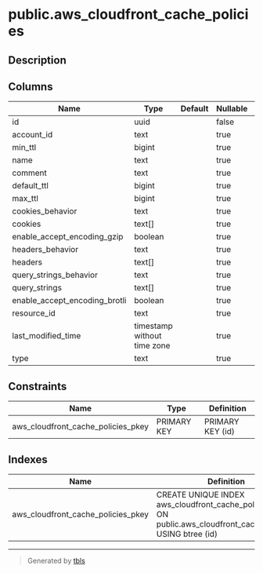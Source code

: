 # public.aws_cloudfront_cache_policies

## Description

## Columns

| Name | Type | Default | Nullable | Children | Parents | Comment |
| ---- | ---- | ------- | -------- | -------- | ------- | ------- |
| id | uuid |  | false |  |  |  |
| account_id | text |  | true |  |  |  |
| min_ttl | bigint |  | true |  |  |  |
| name | text |  | true |  |  |  |
| comment | text |  | true |  |  |  |
| default_ttl | bigint |  | true |  |  |  |
| max_ttl | bigint |  | true |  |  |  |
| cookies_behavior | text |  | true |  |  |  |
| cookies | text[] |  | true |  |  |  |
| enable_accept_encoding_gzip | boolean |  | true |  |  |  |
| headers_behavior | text |  | true |  |  |  |
| headers | text[] |  | true |  |  |  |
| query_strings_behavior | text |  | true |  |  |  |
| query_strings | text[] |  | true |  |  |  |
| enable_accept_encoding_brotli | boolean |  | true |  |  |  |
| resource_id | text |  | true |  |  |  |
| last_modified_time | timestamp without time zone |  | true |  |  |  |
| type | text |  | true |  |  |  |

## Constraints

| Name | Type | Definition |
| ---- | ---- | ---------- |
| aws_cloudfront_cache_policies_pkey | PRIMARY KEY | PRIMARY KEY (id) |

## Indexes

| Name | Definition |
| ---- | ---------- |
| aws_cloudfront_cache_policies_pkey | CREATE UNIQUE INDEX aws_cloudfront_cache_policies_pkey ON public.aws_cloudfront_cache_policies USING btree (id) |

---

> Generated by [tbls](https://github.com/k1LoW/tbls)
